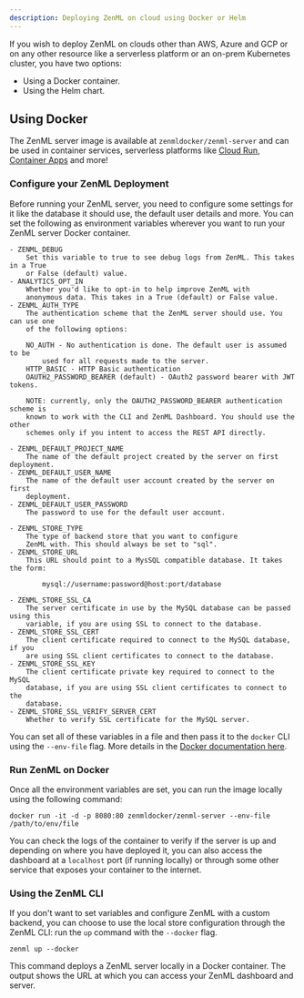 ```yaml
---
description: Deploying ZenML on cloud using Docker or Helm
---
```


If you wish to deploy ZenML on clouds other than AWS, Azure and GCP or on any other resource like a serverless platform or an on-prem Kubernetes cluster, you have two options:

- Using a Docker container.
- Using the Helm chart.

## Using Docker

The ZenML server image is available at `zenmldocker/zenml-server` and can be used in container services, serverless platforms like [Cloud Run](https://cloud.google.com/run), [Container Apps](https://learn.microsoft.com/en-us/azure/container-apps/overview) and more!


### Configure your ZenML Deployment

Before running your ZenML server, you need to configure some settings for it like the database it should use, the default user details and more. 
You can set the following as environment variables wherever you want to run your ZenML server Docker container.

```
- ZENML_DEBUG
    Set this variable to true to see debug logs from ZenML. This takes in a True
    or False (default) value.
- ANALYTICS_OPT_IN
    Whether you'd like to opt-in to help improve ZenML with
    anonymous data. This takes in a True (default) or False value.
- ZENML_AUTH_TYPE
    The authentication scheme that the ZenML server should use. You can use one
    of the following options:
    
    NO_AUTH - No authentication is done. The default user is assumed to be
        used for all requests made to the server.
    HTTP_BASIC - HTTP Basic authentication
    OAUTH2_PASSWORD_BEARER (default) - OAuth2 password bearer with JWT tokens.

    NOTE: currently, only the OAUTH2_PASSWORD_BEARER authentication scheme is
    known to work with the CLI and ZenML Dashboard. You should use the other
    schemes only if you intent to access the REST API directly.
    
- ZENML_DEFAULT_PROJECT_NAME
    The name of the default project created by the server on first deployment.
- ZENML_DEFAULT_USER_NAME
    The name of the default user account created by the server on first
    deployment.
- ZENML_DEFAULT_USER_PASSWORD
    The password to use for the default user account.    

- ZENML_STORE_TYPE
    The type of backend store that you want to configure 
    ZenML with. This should always be set to "sql".
- ZENML_STORE_URL
    This URL should point to a MysSQL compatible database. It takes the form:

        mysql://username:password@host:port/database

- ZENML_STORE_SSL_CA
    The server certificate in use by the MySQL database can be passed using this
    variable, if you are using SSL to connect to the database.
- ZENML_STORE_SSL_CERT
    The client certificate required to connect to the MySQL database, if you
    are using SSL client certificates to connect to the database.
- ZENML_STORE_SSL_KEY
    The client certificate private key required to connect to the MySQL
    database, if you are using SSL client certificates to connect to the
    database.
- ZENML_STORE_SSL_VERIFY_SERVER_CERT
    Whether to verify SSL certificate for the MySQL server.    
```
You can set all of these variables in a file and then pass it to the `docker` CLI using the `--env-file` flag. More details in the [Docker documentation here](https://docs.docker.com/engine/reference/commandline/run/#set-environment-variables--e---env---env-file).

### Run ZenML on Docker

Once all the environment variables are set, you can run the image locally using the following command:

```
docker run -it -d -p 8080:80 zenmldocker/zenml-server --env-file /path/to/env/file
```
    
You can check the logs of the container to verify if the server is up and depending on where you have deployed it, you can also access the dashboard at a `localhost` port (if running locally) or through some other service that exposes your container to the internet. 

### Using the ZenML CLI
If you don't want to set variables and configure ZenML with a custom backend, you can choose to use the local store configuration through the ZenML CLI: run the `up` command with the `--docker` flag.

```
zenml up --docker
```

This command deploys a ZenML server locally in a Docker container. The output shows the URL at which you can access your ZenML dashboard and server.
